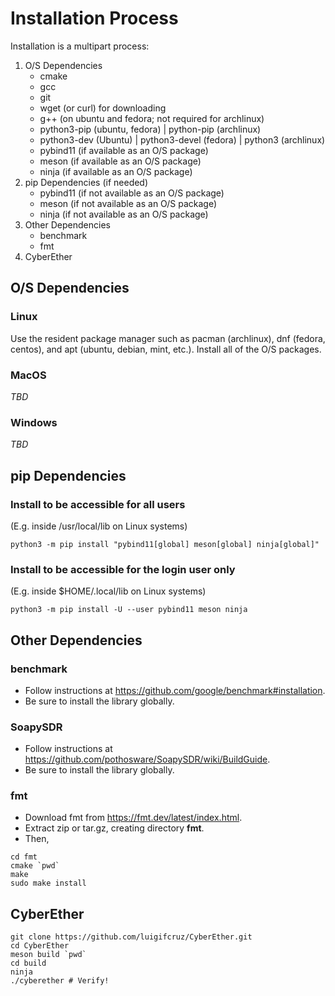 # Installation Process

Installation is a multipart process:
1. O/S Dependencies
    - cmake
    - gcc
    - git
    - wget (or curl) for downloading
    - g++ (on ubuntu and fedora; not required for archlinux)
    - python3-pip (ubuntu, fedora) | python-pip (archlinux)
    - python3-dev (Ubuntu) | python3-devel (fedora) | python3 (archlinux)
    - pybind11 (if available as an O/S package)
    - meson (if available as an O/S package)
    - ninja (if available as an O/S package)
2. pip Dependencies (if needed)
    - pybind11 (if not available as an O/S package)
    - meson (if not available as an O/S package)
    - ninja (if not available as an O/S package)
3. Other Dependencies
    - benchmark
    - fmt
4. CyberEther

## O/S Dependencies

### Linux

Use the resident package manager such as pacman (archlinux), dnf (fedora, centos), and apt (ubuntu, debian, mint, etc.).
Install all of the O/S packages.

### MacOS

*TBD*

### Windows

*TBD*

## pip Dependencies

### Install to be accessible for all users
(E.g. inside /usr/local/lib on Linux systems)

```python3 -m pip install "pybind11[global] meson[global] ninja[global]"```

### Install to be accessible for the login user only
(E.g. inside $HOME/.local/lib on Linux systems)

```python3 -m pip install -U --user pybind11 meson ninja```

## Other Dependencies

### benchmark

* Follow instructions at https://github.com/google/benchmark#installation.
* Be sure to install the library globally.

### SoapySDR

* Follow instructions at https://github.com/pothosware/SoapySDR/wiki/BuildGuide.
* Be sure to install the library globally.

### fmt

* Download fmt from https://fmt.dev/latest/index.html.
* Extract zip or tar.gz, creating directory **fmt**.
* Then,
```
cd fmt
cmake `pwd`
make
sudo make install
```

## CyberEther

```
git clone https://github.com/luigifcruz/CyberEther.git
cd CyberEther
meson build `pwd`
cd build
ninja
./cyberether # Verify!
```
